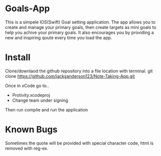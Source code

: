 # Goals-App
This is a simpele IOS(Swift) Goal setting application. The app allows you to create and manage your primary goals, then create targets as mini goals to help you achive your primary goals. It also encourages you by providing a new and inspiring qoute every time you load the app.

# Install

Clone/downlaod the github repository into a file location with terminal. 
git clone https://github.com/jacksanderson123/Note-Taking-App.git 

Once in xCode go to..
- Protivity.xcodeproj 
- Change team under signing

Then run complie and run the application

# Known Bugs
Sometimes the quote will be provided with special character code, html is removed with reg-ex. 
